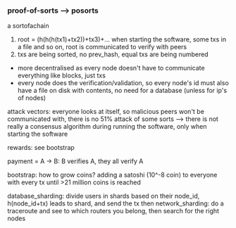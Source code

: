 ### proof-of-sorts --> posorts

a sortofachain

1) root = (h(h(h(tx1)+tx2))+tx3)+... when starting the software, some txs in a file and so on, root is communicated to verify with peers
2) txs are being sorted, no prev_hash, equal txs are being numbered

- more decentralised as every node doesn't have to communicate everything like blocks, just txs
- every node does the verification/validation, so every node's id must also have a file on disk with contents, no need for a database (unless for ip's of nodes)

attack vectors: everyone looks at itself, so malicious peers won't be communicated with, there is no 51% attack of some sorts
--> there is not really a consensus algorithm during running the software, only when starting the software

rewards: see bootstrap

payment = A -> B: B verifies A, they all verify A

bootstrap: how to grow coins? adding a satoshi (10^-8 coin) to everyone with every tx until >21 million coins is reached

database_sharding: divide users in shards based on their node_id, h(node_id+tx) leads to shard, and send the tx then
network_sharding: do a traceroute and see to which routers you belong, then search for the right nodes